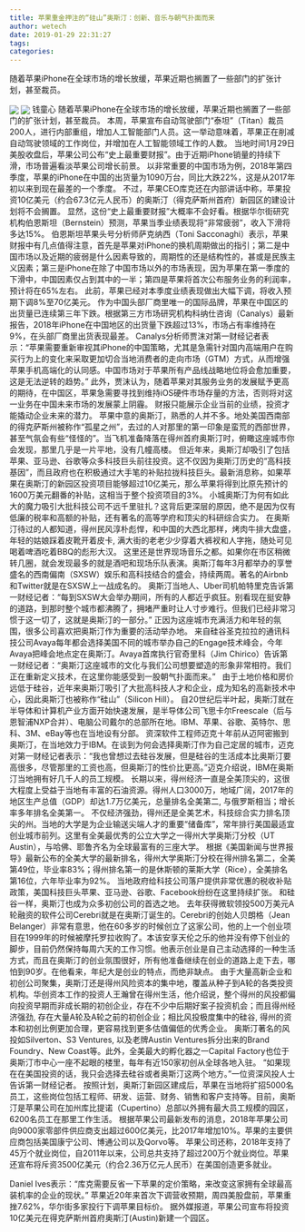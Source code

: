 ```yaml
---
title: 苹果重金押注的“硅山”奥斯汀：创新、音乐与朝气扑面而来
author: wetech
date: 2019-01-29 22:31:27
tags: 
categories: 
---
```

随着苹果iPhone在全球市场的增长放缓，苹果近期也搁置了一些部门的扩张计划，甚至裁员。
<!-- more -->
<img align="center" border="0" src="https://imgcdn.yicai.com/uppics/images/2019/01/60dec8cc836eabbe2a8146554b03e7b6.jpg" />
<img align="center" border="0" src="https://imgcdn.yicai.com/uppics/images/2019/01/c9c6a04d8d3c713a97a9ba6284e8ea35.jpg" />
钱童心
随着苹果iPhone在全球市场的增长放缓，苹果近期也搁置了一些部门的扩张计划，甚至裁员。
本周，苹果宣布自动驾驶部门“泰坦”（Titan）裁员200人，进行内部重组，增加人工智能部门人员。这一举动意味着，苹果正在削减自动驾驶领域的工作岗位，并增加在人工智能领域工作的人数。
当地时间1月29日美股收盘后，苹果公司公布“史上最重要财报”。由于近期iPhone销量的持续下滑，市场普遍看淡苹果公司增长前景。
以非常重要的中国市场为例，2018年第四季度，苹果的iPhone在中国的出货量为1090万台，同比大跌22%，这是从2017年初以来到现在最差的一个季度。
不过，苹果CEO库克还在内部讲话中称，苹果投资10亿美元（约合67.3亿元人民币）的奥斯汀（得克萨斯州首府）新园区的建设计划将不会搁置。
显然，这份“史上最重要财报”大概率不会好看。根据华尔街研究机构伯恩斯坦（Bernstein）预测，苹果当季业绩表现将“非常疲弱”，收入下滑将多达15%。
伯恩斯坦苹果头号分析师萨克纳西（Toni Sacconaghi）表示，苹果财报中有几点值得注意，首先是苹果对iPhone的换机周期做出的指引；第二是中国市场以及近期的疲弱是什么因素导致的，周期性的还是结构性的，甚或是民族主义因素；第三是iPhone在除了中国市场以外的市场表现，因为苹果在第一季度的下滑中，中国因素仅占到其中的一半；第四是苹果将首次公布服务业务的利润率，预计将在65%左右。
此前，苹果已经对本季度业绩表现做出大幅下调，将收入预期下调8%至70亿美元。
作为中国头部厂商里唯一的国际品牌，苹果在中国区的出货量已连续第三年下跌。根据第三方市场研究机构科纳仕咨询（Canalys）最新报告，2018年iPhone在中国地区的出货量下跌超过13%，市场占有率维持在9%，在头部厂商里出货表现最差。
Canalys分析师贾沫对第一财经记者表示：“苹果需要重新审视其iPhone的中国策略，尤其是急需针对国内高端用户在购买行为上的变化来采取更加切合当地消费者的走向市场（GTM）方式，从而增强苹果手机高端化的认同感。中国市场对于苹果所有产品线战略地位将会愈加重要，这是无法逆转的趋势。”
此外，贾沫认为，随着苹果对其服务业务的发展赋予更高的期待，在中国区，苹果急需要寻找到维持iOS硬件市场存量的方法，否则将对这一业务在中国未来市场的发展蒙上阴霾。
财报只能展示企业当前的业绩，投资才能撬动企业未来的潜力。
苹果中意的奥斯汀，熟悉的人并不多。地处美国西南部的得克萨斯州被称作“孤星之州”，去过的人对那里的第一印象是蛮荒的西部世界，甚至气氛会有些“怪怪的”。当飞机准备降落在得州首府奥斯汀时，俯瞰这座城市你会发现，那里几乎是一片平地，没有几幢高楼。
但近年来，奥斯汀却吸引了包括苹果、亚马逊、谷歌等众多科技巨头前往投资。这不仅因为奥斯汀历史的“高科技基因”，而且政府也在积极通过大手笔的补贴拉拢科技巨头。最新消息称，如果苹果在奥斯汀的新园区投资项目能够超过10亿美元，那么苹果将得到比原先预计的1600万美元翻番的补贴，这相当于整个投资项目的3%。
小城奥斯汀为何有如此大的魔力吸引大批科技公司不远千里驻扎？这背后更深层的原因，绝不是因为仅有低廉的税率和高额的补贴，还有著名的高等学府和顶尖的科研综合实力。
在奥斯汀待过的人都知道，得州民风淳朴彪悍，和中国的大西北那样，烤肉牛排大盘盛，年轻的姑娘踩着皮靴开着皮卡, 满大街的老老少少穿着大裤衩和人字拖，随处可见喝着啤酒吃着BBQ的彪形大汉。
这里还是世界现场音乐之都。如果你在市区稍微转几圈，就会发现最多的就是酒吧和现场乐队表演。奥斯汀每年3月都举办的享誉盛名的西南偏南（SXSW）娱乐和高科技结合的盛会，持续两周。著名的Airbnb和Twitter就是在SXSW上一战成名的。
奥斯汀当地人、Uber司机帕特里克告诉第一财经记者：“每到SXSW大会举办期间，所有的人都近乎疯狂。别看现在挺安静的道路，到那时整个城市都沸腾了，拥堵严重时让人寸步难行。但我们已经非常习惯于这一切了，这就是奥斯汀的一部分。”
正因为这座城市充满活力和年轻的氛围，很多公司喜欢把奥斯汀作为重要的活动举办地。
来自硅谷圣克拉拉的通讯科技公司Avaya每年都会选择美国不同的城市举办自己的Engage技术峰会，今年Avaya把峰会地点定在奥斯汀。Avaya首席执行官奇里科（Jim Chirico）告诉第一财经记者：“奥斯汀这座城市的文化与我们公司想要塑造的形象非常相符。我们正在重新定义技术，在这里你能感受到一股朝气扑面而来。”
 
由于土地价格和房价远低于硅谷，近年来奥斯汀吸引了大批高科技人才和企业，成为知名的高新技术中心，因此奥斯汀也被称作“硅山”（Silicon Hill）。
自20世纪后半叶起，奥斯汀就在半导体和计算机产业方面开始快速发展，是半导体公司飞思卡尔Freescale（后与恩智浦NXP合并）、电脑公司戴尔的总部所在地。IBM、苹果、谷歌、英特尔、思科、3M、eBay等也在当地设有分部。
资深软件工程师迈克十年前从迈阿密搬到奥斯汀，在当地效力于IBM。在谈到为何会选择奥斯汀作为自己定居的城市，迈克对第一财经记者表示：“我也曾想过去硅谷发展，但是硅谷的生活成本比奥斯汀要高很多，尽管那里的工资也高，但奥斯汀的性价比更高。”迈克介绍说，IBM在奥斯汀当地拥有好几千人的员工规模。
长期以来，得州经济一直是全美顶尖的，这很大程度上受益于当地有丰富的石油资源。得州人口3000万，地域广阔，2017年的地区生产总值（GDP）却达1.7万亿美元，总量排名全美第二, 与俄罗斯相当；增长率多年排名全美第一。
不仅经济强劲，得州还是全美艺术，科技综合实力排名顶尖的州。当地的大学是为企业输送尖端人才的重要“储备库”，常年排行美国最适宜创业城市前列。这里有全美最优秀的公立大学之一得州大学奥斯汀分校（UT Austin），与哈佛、耶鲁齐名为全球最富有的三座大学。
根据《美国新闻与世界报导》最新公布的全美大学的最新排名，得州大学奥斯汀分校在得州排名第二，全美第49位，毕业率83%；得州排名第一的是休斯顿的莱斯大学（Rice），全美排名第16位，六年毕业率为92%。
当地政府给科技公司落户提供非常优惠的税收补贴政策，美国科技巨头苹果、亚马逊、谷歌、Facebook纷纷在这里持续扩张。
和硅谷一样，奥斯汀也成为众多初创公司的首选之地。
去年获得微软领投500万美元A轮融资的软件公司Cerebri就是在奥斯汀诞生的。Cerebri的创始人贝朗格（Jean Belanger）非常有意思，他在60多岁的时候创立了这家公司，他的上一个创业项目在1999年的时候被摩托罗拉收购了。本该安享天伦之乐的他并没有停下创业的脚步，目前仍然保持每周六天的工作习惯。他表示创业是自己主动选择的一种生活方式，而且在奥斯汀的创业氛围很好，所有他准备继续在创业的道路上走下去，哪怕到90岁。在他看来，年纪大是创业的特点，而绝非缺点。
由于大量高新企业和初创公司聚集，奥斯汀还是得州风险资本的集中地，覆盖从种子到A轮的各类投资机构。华创资本工作的投资人王瀚曾在得州生活，他介绍说，整个得州的风投都偏向投资早期而非成长期的初创企业，存在不少中后期好案子投资机会；而且得州经济强劲, 存在大量A轮及A轮之前的初创企业；相比风投极度集中的硅谷, 得州的资本和初创比例更加合理，更容易找到更多估值偏低的优秀企业。
奥斯汀著名的风投如Silverton、S3 Ventures, 以及老牌Austin Ventures拆分出来的Brand Foundry、New Coast等。此外，全美最大的孵化器之一Capital Factory也位于奥斯汀市中心一座不起眼的楼里，每年有近150家初创从全球各地入驻。
“如果现在在美国投资的话，我只会选择去硅谷或者奥斯汀这两个地方。”一位资深风投人士告诉第一财经记者。
按照计划，奥斯汀新园区建成后，苹果在当地将扩招5000名员工，这些岗位包括工程师、研发、运营、财务、销售和客户支持等。目前，奥斯汀是苹果公司在加州库比提诺（Cupertino）总部以外拥有最大员工规模的园区，6200名员工在那里工作生活。
根据苹果公司最新发布的消息，2018年苹果公司向9000家零部件供应商支出超过600亿美元，比2017年增加10%。苹果的主要供应商包括美国康宁公司、博通公司以及Qorvo等。
苹果公司还称，2018年支持了45万个就业岗位，自2011年以来，公司总共支持了超过200万个就业岗位。苹果还宣布将斥资3500亿美元（约合2.36万亿元人民币）在美国创造更多就业。
 
 
Daniel Ives表示：“库克需要反省一下苹果的定价策略，来改变这家拥有全球最高装机率的企业的现状。”
苹果近20年来首次下调营收预期，周四美股盘前，苹果重挫7.62%，华尔街多家投行下调苹果目标价。
据外媒报道，苹果公司宣布将投资10亿美元在得克萨斯州首府奥斯汀(Austin)新建一个园区。

